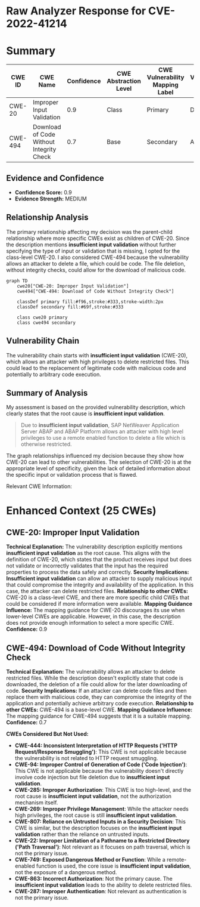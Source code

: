# Raw Analyzer Response for CVE-2022-41214

# Summary
| CWE ID | CWE Name | Confidence | CWE Abstraction Level | CWE Vulnerability Mapping Label | CWE-Vulnerability Mapping Notes |
|---|---|---|---|---|---|
| CWE-20 | Improper Input Validation | 0.9 | Class | Primary | Discouraged |
| CWE-494 | Download of Code Without Integrity Check | 0.7 | Base | Secondary | Allowed |

## Evidence and Confidence

*   **Confidence Score:** 0.9
*   **Evidence Strength:** MEDIUM

## Relationship Analysis
The primary relationship affecting my decision was the parent-child relationship where more specific CWEs exist as children of CWE-20. Since the description mentions **insufficient input validation** without further specifying the type of input or validation that is missing, I opted for the class-level CWE-20.
I also considered CWE-494 because the vulnerability allows an attacker to delete a file, which could be code. The file deletion, without integrity checks, could allow for the download of malicious code.

```mermaid
graph TD
    cwe20["CWE-20: Improper Input Validation"]
    cwe494["CWE-494: Download of Code Without Integrity Check"]

    classDef primary fill:#f96,stroke:#333,stroke-width:2px
    classDef secondary fill:#69f,stroke:#333
    
    class cwe20 primary
    class cwe494 secondary
```

## Vulnerability Chain
The vulnerability chain starts with **insufficient input validation** (CWE-20), which allows an attacker with high privileges to delete restricted files. This could lead to the replacement of legitimate code with malicious code and potentially to arbitrary code execution.

## Summary of Analysis
My assessment is based on the provided vulnerability description, which clearly states that the root cause is **insufficient input validation**.

> Due to **insufficient input validation**, SAP NetWeaver Application Server ABAP and ABAP Platform allows an attacker with high level privileges to use a remote enabled function to delete a file which is otherwise restricted.

The graph relationships influenced my decision because they show how CWE-20 can lead to other vulnerabilities. The selection of CWE-20 is at the appropriate level of specificity, given the lack of detailed information about the specific input or validation process that is flawed.

Relevant CWE Information:

# Enhanced Context (25 CWEs)

## CWE-20: Improper Input Validation
**Technical Explanation:** The vulnerability description explicitly mentions **insufficient input validation** as the root cause. This aligns with the definition of CWE-20, which states that the product receives input but does not validate or incorrectly validates that the input has the required properties to process the data safely and correctly.
**Security Implications:** **Insufficient input validation** can allow an attacker to supply malicious input that could compromise the integrity and availability of the application. In this case, the attacker can delete restricted files.
**Relationship to other CWEs:** CWE-20 is a class-level CWE, and there are more specific child CWEs that could be considered if more information were available.
**Mapping Guidance Influence:** The mapping guidance for CWE-20 discourages its use when lower-level CWEs are applicable. However, in this case, the description does not provide enough information to select a more specific CWE.
**Confidence:** 0.9

## CWE-494: Download of Code Without Integrity Check
**Technical Explanation:** The vulnerability allows an attacker to delete restricted files. While the description doesn't explicitly state that code is downloaded, the deletion of a file could allow for the later downloading of code.
**Security Implications:** If an attacker can delete code files and then replace them with malicious code, they can compromise the integrity of the application and potentially achieve arbitrary code execution.
**Relationship to other CWEs:** CWE-494 is a base-level CWE.
**Mapping Guidance Influence:** The mapping guidance for CWE-494 suggests that it is a suitable mapping.
**Confidence:** 0.7

**CWEs Considered But Not Used:**

*   **CWE-444: Inconsistent Interpretation of HTTP Requests ('HTTP Request/Response Smuggling')**: This CWE is not applicable because the vulnerability is not related to HTTP request smuggling.
*   **CWE-94: Improper Control of Generation of Code ('Code Injection')**: This CWE is not applicable because the vulnerability doesn't directly involve code injection but file deletion due to **insufficient input validation**.
*   **CWE-285: Improper Authorization**: This CWE is too high-level, and the root cause is **insufficient input validation**, not the authorization mechanism itself.
*   **CWE-269: Improper Privilege Management**: While the attacker needs high privileges, the root cause is still **insufficient input validation**.
*   **CWE-807: Reliance on Untrusted Inputs in a Security Decision**: This CWE is similar, but the description focuses on the **insufficient input validation** rather than the reliance on untrusted inputs.
*   **CWE-22: Improper Limitation of a Pathname to a Restricted Directory ('Path Traversal')**: Not relevant as it focuses on path traversal, which is not the primary issue.
*   **CWE-749: Exposed Dangerous Method or Function**: While a remote-enabled function is used, the core issue is **insufficient input validation**, not the exposure of a dangerous method.
*   **CWE-863: Incorrect Authorization**: Not the primary cause. The **insufficient input validation** leads to the ability to delete restricted files.
*   **CWE-287: Improper Authentication**: Not relevant as authentication is not the primary issue.
